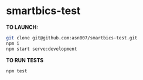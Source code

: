 smartbics-test
==============

__TO LAUNCH:__
```sh
git clone git@github.com:asn007/smartbics-test.git
npm i
npm start serve:development
```
__TO RUN TESTS__
```sh
npm test
```

